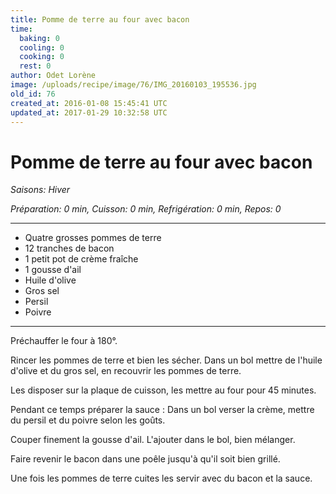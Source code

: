 ```yaml
---
title: Pomme de terre au four avec bacon
time:
  baking: 0
  cooling: 0
  cooking: 0
  rest: 0
author: Odet Lorène
image: /uploads/recipe/image/76/IMG_20160103_195536.jpg
old_id: 76
created_at: 2016-01-08 15:45:41 UTC
updated_at: 2017-01-29 10:32:58 UTC
---
```


# Pomme de terre au four avec bacon



*Saisons: Hiver*

*Préparation: 0 min, Cuisson: 0 min, Refrigération: 0 min, Repos: 0*

---

- Quatre grosses pommes de terre
- 12 tranches de bacon
- 1 petit pot de crème fraîche
- 1 gousse d'ail
- Huile d'olive
- Gros sel
- Persil
- Poivre

---

Préchauffer le four à 180°.

Rincer les pommes de terre et bien les sécher. Dans un bol mettre de  l'huile d'olive et du gros sel, en recouvrir les pommes de terre.

Les disposer sur la plaque de cuisson, les mettre au four pour 45 minutes.

Pendant ce temps préparer la sauce : Dans un bol verser la crème, mettre du persil et du poivre selon les goûts.

Couper finement la gousse d'ail. L'ajouter dans le bol, bien mélanger.

Faire revenir le bacon dans une poêle jusqu'à qu'il soit bien grillé.

Une fois les pommes de terre cuites les servir avec du bacon et la sauce.
